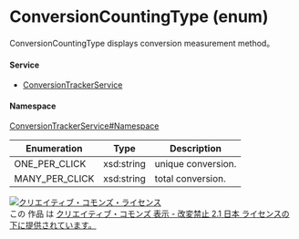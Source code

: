 

# ConversionCountingType (enum)

ConversionCountingType displays conversion measurement method。

#### Service

+ [ConversionTrackerService](../../services/ConversionTrackerService.md)

#### Namespace

[ConversionTrackerService#Namespace](../../services/ConversionTrackerService.md#namespace)

| Enumeration  |       Type       |          Description          |
| ------------ | ---------------- | ----------------------------- |
| ONE_PER_CLICK | xsd:string | unique conversion. |
| MANY_PER_CLICK | xsd:string | total conversion. |

<a rel="license" href="http://creativecommons.org/licenses/by-nd/2.1/jp/"><img alt="クリエイティブ・コモンズ・ライセンス" style="border-width:0" src="https://i.creativecommons.org/l/by-nd/2.1/jp/88x31.png" /></a><br />この 作品 は <a rel="license" href="http://creativecommons.org/licenses/by-nd/2.1/jp/">クリエイティブ・コモンズ 表示 - 改変禁止 2.1 日本 ライセンスの下に提供されています。</a>
